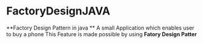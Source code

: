 # FactoryDesignJAVA
**Factory Design Pattern in java **
A small Application which enables user to buy a phone 
This Feature is made possible by using __Fatory Design Patter__
